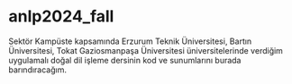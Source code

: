 # anlp2024_fall
Sektör Kampüste kapsamında Erzurum Teknik Üniversitesi, Bartın Üniversitesi, Tokat Gaziosmanpaşa Üniversitesi üniversitelerinde verdiğim uygulamalı doğal dil işleme dersinin kod ve sunumlarını burada barındıracağım.
